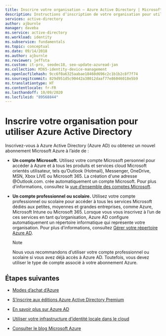 ```yaml
---
title: Inscrire votre organisation – Azure Active Directory | Microsoft Docs
description: Instructions d’inscription de votre organisation pour utiliser Azure et Azure Active Directory.
services: active-directory
author: ajburnle
manager: daveba
ms.service: active-directory
ms.workload: identity
ms.subservice: fundamentals
ms.topic: conceptual
ms.date: 09/14/2018
ms.author: ajburnle
ms.reviewer: jeffsta
ms.custom: it-pro, seodec18, seo-update-azuread-jan
ms.collection: M365-identity-device-management
ms.openlocfilehash: 9cc6f0a6325aabae18460d696c2c1b1b2c8f7f74
ms.sourcegitcommit: 829d951d5c90442a38012daaf77e86046018e5b9
ms.translationtype: HT
ms.contentlocale: fr-FR
ms.lasthandoff: 10/09/2020
ms.locfileid: "89568844"
---
```

# <a name="sign-up-your-organization-to-use-azure-active-directory"></a>Inscrire votre organisation pour utiliser Azure Active Directory
Inscrivez-vous à Azure Active Directory (Azure AD) ou obtenez un nouvel abonnement Microsoft Azure à l’aide de :

- **Un compte Microsoft.** Utilisez votre compte Microsoft personnel pour accéder à Azure et à tous les produits et services cloud Microsoft orientés utilisateur, tels qu’Outlook (Hotmail), Messenger, OneDrive, MSN, Xbox LIVE ou Microsoft 365. La création d'une adresse @Outlook.com. crée automatiquement un compte Microsoft. Pour plus d’informations, consultez la [vue d’ensemble des comptes Microsoft](https://account.microsoft.com/account).

- **Un compte professionnel ou scolaire.** Utilisez votre compte professionnel ou scolaire pour accéder à tous les services Microsoft dédiés aux petites, moyennes et grandes entreprises, comme Azure, Microsoft Intune ou Microsoft 365. Lorsque vous vous inscrivez à l’un de ces services en tant qu’organisation, Azure AD configure automatiquement un répertoire informatique qui représente votre organisation. Pour plus d’informations, consultez [Gérer votre répertoire Azure AD](./active-directory-whatis.md).

  > [!Note]
  >   Nous vous recommandons d’utiliser votre compte professionnel ou scolaire si vous avez déjà accès à Azure AD. Toutefois, vous devez utiliser le type de compte associé à votre abonnement Azure.

## <a name="next-steps"></a>Étapes suivantes

- [Modes d’achat d’Azure](https://azure.microsoft.com/pricing/purchase-options/)

- [S’inscrire aux éditions Azure Active Directory Premium](active-directory-get-started-premium.md)

- [En savoir plus sur Azure AD](active-directory-whatis.md)

- [Utiliser votre infrastructure d’identité locale dans le cloud](../hybrid/whatis-hybrid-identity.md)

- [Consulter le blog Microsoft Azure](https://azure.microsoft.com/blog/)